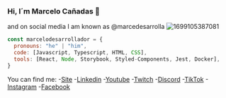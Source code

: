 ### Hi, I´m Marcelo Cañadas 👋 
   and on social media I am known as @marcedesarrolla
![1699105387081](https://github.com/MarceloDesarrollador/MarceloDesarrollador/assets/149124004/6d2a5e48-0379-4b13-b85d-a2e0e1f4ded0)


```js
const marcelodesarrollador = {
  pronouns: "he" | "him",
  code: [Javascript, Typescript, HTML, CSS],
  tools: [React, Node, Storybook, Styled-Components, Jest, Docker],  
}
```
You can find me:
-[Site](https://marcedesarrolla.com/)
-[Linkedin](https://www.linkedin.com/in/marcedesarrolla/)
-[Youtube](https://www.youtube.com/@MarceDesarrolla/)
-[Twitch](https://www.twitch.tv/marcedesarrolla)
-[Discord](https://discord.com/invite/eDUtHpzc)
-[TikTok](https://www.tiktok.com/@marcedesarrollador)
-[Instagram](https://www.instagram.com/marcedesarrolla/)
-[Facebook](https://www.facebook.com/profile.php?id=61552610980234&mibextid=ZbWKwL)

<!--
**MarceloDesarrollador/MarceloDesarrollador** is a ✨ _special_ ✨ repository because its `README.md` (this file) appears on your GitHub profile.

Here are some ideas to get you started:

- 🔭 I’m currently working on ...
- 🌱 I’m currently learning ...
- 👯 I’m looking to collaborate on ...
- 🤔 I’m looking for help with ...
- 💬 Ask me about ...
- 📫 How to reach me: ...
- 😄 Pronouns: ...
- ⚡ Fun fact: ...
-->

